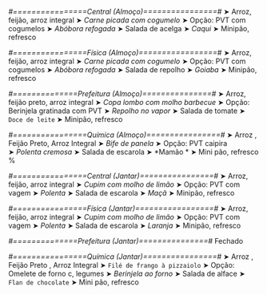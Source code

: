 
*#================Central (Almoço)================#*
➤ Arroz, feijão, arroz integral
➤ *Carne picada com cogumelo*
➤ Opção: PVT com cogumelos
➤ *Abóbora refogada*
➤ Salada de acelga
➤ *Caqui*
➤ Minipão, refresco

*#================Física (Almoço)=================#*
➤ Arroz, feijão, arroz integral
➤ *Carne picada com cogumelo*
➤ Opção: PVT com cogumelos
➤ *Abóbora refogada*
➤ Salada de repolho
➤ *Goiaba*
➤ Minipão, refresco

*#==============Prefeitura (Almoço)===============#*
➤ Arroz, feijão preto, arroz integral
➤ *Copa lombo com molho barbecue*
➤ Opção: Berinjela gratinada com PVT 
➤ *Repolho no vapor*
➤ Salada de tomate
➤ `Doce de leite`
➤ Minipão, refresco

*#================Química (Almoço)================#*
➤ Arroz ,  Feijão Preto,  Arroz Integral
➤ *Bife de panela*
➤ Opção: PVT caipira  
➤ *Polenta cremosa*
➤ Salada de escarola 
➤ *Mamão *
➤ Mini pão, refresco 
%

*#================Central (Jantar)================#*
➤ Arroz, feijão, arroz integral
➤ *Cupim com molho de limão*
➤ Opção: PVT com vagem
➤ *Polenta*
➤ Salada de escarola
➤ *Maçã*
➤ Minipão, refresco

*#================Física (Jantar)=================#*
➤ Arroz, feijão, arroz integral
➤ *Cupim com molho de limão*
➤ Opção: PVT com vagem
➤ *Polenta*
➤ Salada de escarola
➤ *Laranja*
➤ Minipão, refresco

*#==============Prefeitura (Jantar)===============#*
Fechado

*#================Química (Jantar)================#*
➤ Arroz ,  Feijão Preto ,  Arroz Integral
➤ `Filé de frango à pizzaiolo`
➤ Opção: Omelete de forno c,  legumes 
➤ *Berinjela ao forno*
➤ Salada de alface 
➤ `Flan de chocolate`
➤ Mini pão, refresco 
